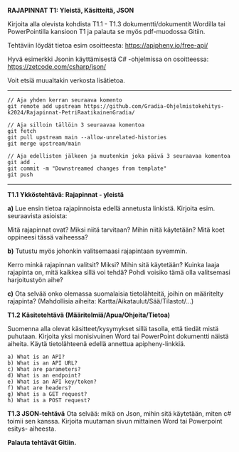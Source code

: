 
**RAJAPINNAT T1: Yleistä, Käsitteitä, JSON**

Kirjoita alla olevista kohdista T1.1 - T1.3 dokumentti/dokumentit Wordilla tai PowerPointilla kansioon T1 ja palauta se myös pdf-muodossa Gitiin.

Tehtäviin löydät tietoa esim osoitteesta: https://apipheny.io/free-api/

Hyvä esimerkki Jsonin käyttämisestä C# -ohjelmissa on osoitteessa: https://zetcode.com/csharp/json/

Voit etsiä muualtakin verkosta lisätietoa.

----

```
// Aja yhden kerran seuraava komento
git remote add upstream https://github.com/Gradia-Ohjelmistokehitys-k2024/Rajapinnat-PetriRaatikainenGradia/

// Aja silloin tällöin 3 seuraavaa komentoa
git fetch 
git pull upstream main --allow-unrelated-histories
git merge upstream/main

// Aja edellisten jälkeen ja muutenkin joka päivä 3 seuraavaa komentoa
git add .
git commit -m "Downstreamed changes from template"
git push 
```
----

**T1.1  Ykköstehtävä: Rajapinnat - yleistä**

**a)** Lue ensin tietoa rajapinnoista edellä annetusta linkistä. Kirjoita esim. seuraavista asioista:

Mitä rajapinnat ovat? Miksi niitä tarvitaan? Mihin niitä käytetään? Mitä koet oppineesi tässä vaiheessa?

**b)** Tutustu myös johonkin valitsemaasi rajapintaan syvemmin.

Kerro minkä rajapinnan valitsit? Miksi? Mihin sitä käytetään? Kuinka laaja rajapinta on, mitä kaikkea sillä voi tehdä? Pohdi voisiko tämä olla valitsemasi harjoitustyön aihe?

**c)** Ota selvää onko olemassa suomalaisia tietolähteitä, joihin on määritelty rajapinta? (Mahdollisia aiheita: Kartta/Aikataulut/Sää/Tilastot/...)




**T1.2  Käsitetehtävä (Määritelmiä/Apua/Ohjeita/Tietoa)**

Suomenna alla olevat käsitteet/kysymykset sillä tasolla, että tiedät mistä puhutaan. Kirjoita yksi monisivuinen Word tai PowerPoint dokumentti näistä aiheita. Käytä tietolähteenä edellä annettua apipheny-linkkiä.
```
a) What is an API?
b) What is an API URL?
c) What are parameters?
d) What is an endpoint?
e) What is an API key/token?
f) What are headers?
g) What is a GET request?
h) What is a POST request?
```



**T1.3  JSON-tehtävä**
Ota selvää: mikä on Json, mihin sitä käytetään, miten c# toimii sen kanssa. Kirjoita muutaman sivun mittainen Word tai Powerpoint esitys- aiheesta. 

**Palauta tehtävät Gitiin.**

